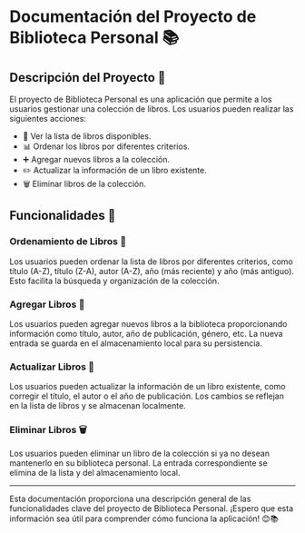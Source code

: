 # Documentación del Proyecto de Biblioteca Personal 📚

## Descripción del Proyecto 📖

El proyecto de Biblioteca Personal es una aplicación que permite a los usuarios gestionar una colección de libros. Los usuarios pueden realizar las siguientes acciones:

- 📜 Ver la lista de libros disponibles.
- 📊 Ordenar los libros por diferentes criterios.
- ➕ Agregar nuevos libros a la colección.
- ✏️ Actualizar la información de un libro existente.
- 🗑️ Eliminar libros de la colección.

## Funcionalidades 🚀

### Ordenamiento de Libros 📂

Los usuarios pueden ordenar la lista de libros por diferentes criterios, como título (A-Z), título (Z-A), autor (A-Z), año (más reciente) y año (más antiguo). Esto facilita la búsqueda y organización de la colección.

### Agregar Libros 📝

Los usuarios pueden agregar nuevos libros a la biblioteca proporcionando información como título, autor, año de publicación, género, etc. La nueva entrada se guarda en el almacenamiento local para su persistencia.

### Actualizar Libros 🔄

Los usuarios pueden actualizar la información de un libro existente, como corregir el título, el autor o el año de publicación. Los cambios se reflejan en la lista de libros y se almacenan localmente.

### Eliminar Libros 🗑️

Los usuarios pueden eliminar un libro de la colección si ya no desean mantenerlo en su biblioteca personal. La entrada correspondiente se elimina de la lista y del almacenamiento local.

---

Esta documentación proporciona una descripción general de las funcionalidades clave del proyecto de Biblioteca Personal. ¡Espero que esta información sea útil para comprender cómo funciona la aplicación! 😊📚